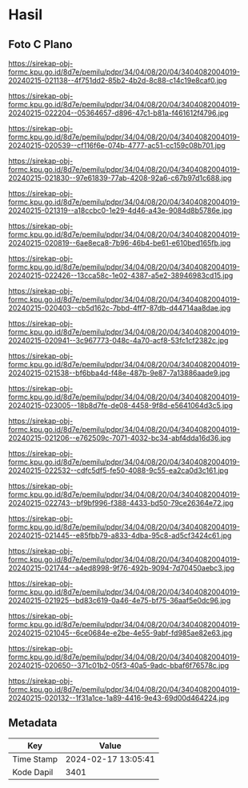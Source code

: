 # Hasil

## Foto C Plano

https://sirekap-obj-formc.kpu.go.id/8d7e/pemilu/pdpr/34/04/08/20/04/3404082004019-20240215-021138--4f751dd2-85b2-4b2d-8c88-c14c19e8caf0.jpg

https://sirekap-obj-formc.kpu.go.id/8d7e/pemilu/pdpr/34/04/08/20/04/3404082004019-20240215-022204--05364657-d896-47c1-b81a-f461612f4796.jpg

https://sirekap-obj-formc.kpu.go.id/8d7e/pemilu/pdpr/34/04/08/20/04/3404082004019-20240215-020539--cf116f6e-074b-4777-ac51-cc159c08b701.jpg

https://sirekap-obj-formc.kpu.go.id/8d7e/pemilu/pdpr/34/04/08/20/04/3404082004019-20240215-021830--97e61839-77ab-4208-92a6-c67b97d1c688.jpg

https://sirekap-obj-formc.kpu.go.id/8d7e/pemilu/pdpr/34/04/08/20/04/3404082004019-20240215-021319--a18ccbc0-1e29-4d46-a43e-9084d8b5786e.jpg

https://sirekap-obj-formc.kpu.go.id/8d7e/pemilu/pdpr/34/04/08/20/04/3404082004019-20240215-020819--6ae8eca8-7b96-46b4-be61-e610bed165fb.jpg

https://sirekap-obj-formc.kpu.go.id/8d7e/pemilu/pdpr/34/04/08/20/04/3404082004019-20240215-022426--13cca58c-1e02-4387-a5e2-38946983cd15.jpg

https://sirekap-obj-formc.kpu.go.id/8d7e/pemilu/pdpr/34/04/08/20/04/3404082004019-20240215-020403--cb5d162c-7bbd-4ff7-87db-d44714aa8dae.jpg

https://sirekap-obj-formc.kpu.go.id/8d7e/pemilu/pdpr/34/04/08/20/04/3404082004019-20240215-020941--3c967773-048c-4a70-acf8-53fc1cf2382c.jpg

https://sirekap-obj-formc.kpu.go.id/8d7e/pemilu/pdpr/34/04/08/20/04/3404082004019-20240215-021538--bf6bba4d-f48e-487b-9e87-7a13886aade9.jpg

https://sirekap-obj-formc.kpu.go.id/8d7e/pemilu/pdpr/34/04/08/20/04/3404082004019-20240215-023005--18b8d7fe-de08-4458-9f8d-e5641064d3c5.jpg

https://sirekap-obj-formc.kpu.go.id/8d7e/pemilu/pdpr/34/04/08/20/04/3404082004019-20240215-021206--e762509c-7071-4032-bc34-abf4dda16d36.jpg

https://sirekap-obj-formc.kpu.go.id/8d7e/pemilu/pdpr/34/04/08/20/04/3404082004019-20240215-022532--cdfc5df5-fe50-4088-9c55-ea2ca0d3c161.jpg

https://sirekap-obj-formc.kpu.go.id/8d7e/pemilu/pdpr/34/04/08/20/04/3404082004019-20240215-022743--bf9bf996-f388-4433-bd50-79ce26364e72.jpg

https://sirekap-obj-formc.kpu.go.id/8d7e/pemilu/pdpr/34/04/08/20/04/3404082004019-20240215-021445--e85fbb79-a833-4dba-95c8-ad5cf3424c61.jpg

https://sirekap-obj-formc.kpu.go.id/8d7e/pemilu/pdpr/34/04/08/20/04/3404082004019-20240215-021744--a4ed8998-9f76-492b-9094-7d70450aebc3.jpg

https://sirekap-obj-formc.kpu.go.id/8d7e/pemilu/pdpr/34/04/08/20/04/3404082004019-20240215-021925--bd83c619-0a46-4e75-bf75-36aaf5e0dc96.jpg

https://sirekap-obj-formc.kpu.go.id/8d7e/pemilu/pdpr/34/04/08/20/04/3404082004019-20240215-021045--6ce0684e-e2be-4e55-9abf-fd985ae82e63.jpg

https://sirekap-obj-formc.kpu.go.id/8d7e/pemilu/pdpr/34/04/08/20/04/3404082004019-20240215-020650--371c01b2-05f3-40a5-9adc-bbaf6f76578c.jpg

https://sirekap-obj-formc.kpu.go.id/8d7e/pemilu/pdpr/34/04/08/20/04/3404082004019-20240215-020132--1f31a1ce-1a89-4416-9e43-69d00d464224.jpg


## Metadata

| Key        | Value               |
| ---------- | ------------------- |
| Time Stamp | 2024-02-17 13:05:41 |
| Kode Dapil | 3401                |



